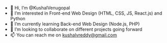 - 👋 Hi, I’m @KushalVenugopal
- 👀 I’m interested in Front-end Web Design (HTML, CSS, JS, React.js) and Python
- 🌱 I’m currently learning Back-end Web Design (Node.js, PHP)
- 💞️ I’m looking to collaborate on different projects going forward
- 📫 You can reach me on kushalvreddy@gmail.com

<!---
KushalVenugopal/KushalVenugopal is a ✨ special ✨ repository because its `README.md` (this file) appears on your GitHub profile.
You can click the Preview link to take a look at your changes.
--->
